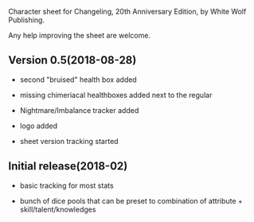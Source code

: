 Character sheet for Changeling, 20th Anniversary Edition, by White Wolf Publishing.

Any help improving the sheet are welcome.

## Version 0.5(2018-08-28)

- second "bruised" health box added

- missing chimeriacal healthboxes added next to the regular

- Nightmare/Imbalance tracker added

- logo added

- sheet version tracking started 

## Initial release(2018-02)

- basic tracking for most stats

- bunch of dice pools that can be preset to combination of attribute + skill/talent/knowledges